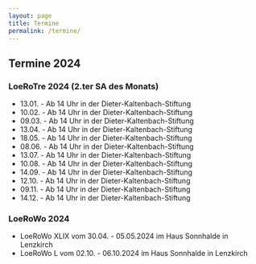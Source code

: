 ```yaml
---
layout: page
title: Termine
permalink: /termine/
---
```


## Termine 2024 ##

### LoeRoTre 2024 (2.ter SA des Monats) ###
* 13.01. - Ab 14 Uhr in der Dieter-Kaltenbach-Stiftung
* 10.02. - Ab 14 Uhr in der Dieter-Kaltenbach-Stiftung
* 09.03. - Ab 14 Uhr in der Dieter-Kaltenbach-Stiftung
* 13.04. - Ab 14 Uhr in der Dieter-Kaltenbach-Stiftung
* 18.05. - Ab 14 Uhr in der Dieter-Kaltenbach-Stiftung
* 08.06. - Ab 14 Uhr in der Dieter-Kaltenbach-Stiftung
* 13.07. - Ab 14 Uhr in der Dieter-Kaltenbach-Stiftung
* 10.08. - Ab 14 Uhr in der Dieter-Kaltenbach-Stiftung
* 14.09. - Ab 14 Uhr in der Dieter-Kaltenbach-Stiftung
* 12.10. - Ab 14 Uhr in der Dieter-Kaltenbach-Stiftung
* 09.11. - Ab 14 Uhr in der Dieter-Kaltenbach-Stiftung
* 14.12. - Ab 14 Uhr in der Dieter-Kaltenbach-Stiftung

### LoeRoWo 2024 ###
* LoeRoWo XLIX vom 30.04. - 05.05.2024 im Haus Sonnhalde in Lenzkirch
* LoeRoWo L vom 02.10. - 06.10.2024 im Haus Sonnhalde in Lenzkirch
